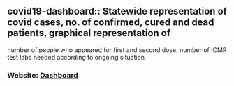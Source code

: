 ## covid19-dashboard:: Statewide representation of covid cases, no. of confirmed, cured and dead patients, graphical representation of
number of people who appeared for first and second dose, number of ICMR test labs needed according to ongoing
situation

### Website: [Dashboard](https://public.tableau.com/views/Covid19_16927273112910/Dashboard1?:language=en-US&:display_count=n&:origin=viz_share_link)

